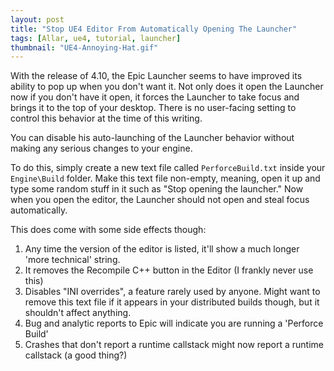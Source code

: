 ```yaml
---
layout: post
title: "Stop UE4 Editor From Automatically Opening The Launcher"
tags: [Allar, ue4, tutorial, launcher]
thumbnail: "UE4-Annoying-Hat.gif"
---
```


With the release of 4.10, the Epic Launcher seems to have improved its ability to pop up when you don't want it. Not only does it open the Launcher now if you don't have it open, it forces the Launcher to take focus and brings it to the top of your desktop. There is no user-facing setting to control this behavior at the time of this writing.

You can disable his auto-launching of the Launcher behavior without making any serious changes to your engine.

To do this, simply create a new text file called `PerforceBuild.txt` inside your `Engine\Build` folder. Make this text file non-empty, meaning, open it up and type some random stuff in it such as "Stop opening the launcher." Now when you open the editor, the Launcher should not open and steal focus automatically.

This does come with some side effects though:

1. Any time the version of the editor is listed, it'll show a much longer 'more technical' string.
1. It removes the Recompile C++ button in the Editor (I frankly never use this)
1. Disables "INI overrides", a feature rarely used by anyone. Might want to remove this text file if it appears in your distributed builds though, but it shouldn't affect anything.
1. Bug and analytic reports to Epic will indicate you are running a 'Perforce Build'
1. Crashes that don't report a runtime callstack might now report a runtime callstack (a good thing?)